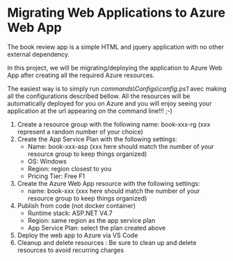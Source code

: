 Migrating Web Applications to Azure Web App
=

The book review app is a simple HTML and jquery application with no other external dependency.

In this project, we will be migrating/deploying the application to Azure Web App after creating all the required Azure resources.

The easiest way is to simply run *commands\Configs\config.ps1* avec making all the configurations described bellow. All the resources will be automatically deployed for you on Azure and you will enjoy seeing your application at the url appearing on the command line!!! ;-)

1. Create a resource group with the following name: book-xxx-rg (xxx represent a random number of your choice)
2. Create the App Service Plan with the following settings:
    - Name: book-xxx-asp (xxx here should match the number of your resource group to keep things organized)
    - OS: Windows
    - Region: region closest to you
    - Pricing Tier: Free F1
3. Create the Azure Web App resource with the following settings:
    - name: book-xxx (xxx here should match the number of your resource group to keep things organized)
4. Publish from code (not docker container)
    - Runtime stack: ASP.NET V4.7
    - Region: same region as the app service plan
    - App Service Plan: select the plan created above
5. Deploy the web app to Azure via VS Code
6. Cleanup and delete resources : Be sure to clean up and delete resources to avoid recurring charges



